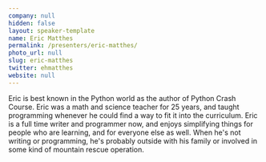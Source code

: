 ```yaml
---
company: null
hidden: false
layout: speaker-template
name: Eric Matthes
permalink: /presenters/eric-matthes/
photo_url: null
slug: eric-matthes
twitter: ehmatthes
website: null
---
```


Eric is best known in the Python world as the author of Python Crash Course. Eric was a math and science teacher for 25 years, and taught programming whenever he could find a way to fit it into the curriculum. Eric is a full time writer and programmer now, and enjoys simplifying things for people who are learning, and for everyone else as well. When he's not writing or programming, he's probably outside with his family or involved in some kind of mountain rescue operation.
